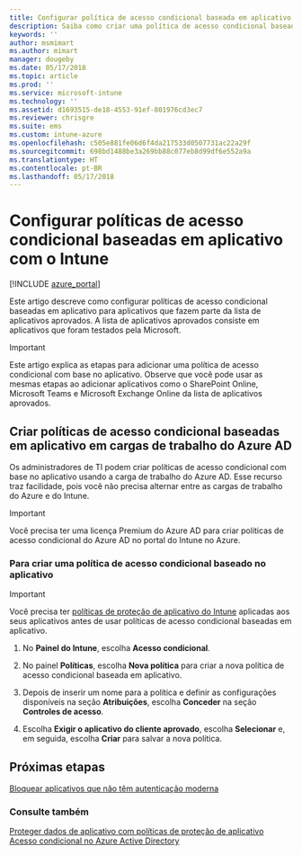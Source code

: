 ```yaml
---
title: Configurar política de acesso condicional baseada em aplicativo com o Intune
description: Saiba como criar uma política de acesso condicional baseada em aplicativo com o Intune.
keywords: ''
author: msmimart
ms.author: mimart
manager: dougeby
ms.date: 05/17/2018
ms.topic: article
ms.prod: ''
ms.service: microsoft-intune
ms.technology: ''
ms.assetid: d1693515-de18-4553-91ef-801976cd3ec7
ms.reviewer: chrisgre
ms.suite: ems
ms.custom: intune-azure
ms.openlocfilehash: c505e881fe06d6f4da217533d0507731ac22a29f
ms.sourcegitcommit: 698bd1488be3a269bb88c077eb8d99df6e552a9a
ms.translationtype: HT
ms.contentlocale: pt-BR
ms.lasthandoff: 05/17/2018
---
```

# <a name="set-up-app-based-conditional-access-policies-with-intune"></a>Configurar políticas de acesso condicional baseadas em aplicativo com o Intune

[!INCLUDE [azure_portal](./includes/azure_portal.md)]

Este artigo descreve como configurar políticas de acesso condicional baseadas em aplicativo para aplicativos que fazem parte da lista de aplicativos aprovados. A lista de aplicativos aprovados consiste em aplicativos que foram testados pela Microsoft.

> [!IMPORTANT]
> Este artigo explica as etapas para adicionar uma política de acesso condicional com base no aplicativo. Observe que você pode usar as mesmas etapas ao adicionar aplicativos como o SharePoint Online, Microsoft Teams e Microsoft Exchange Online da lista de aplicativos aprovados.

## <a name="create-app-based-conditional-access-policies-in-azure-ad-workload"></a>Criar políticas de acesso condicional baseadas em aplicativo em cargas de trabalho do Azure AD

Os administradores de TI podem criar políticas de acesso condicional com base no aplicativo usando a carga de trabalho do Azure AD. Esse recurso traz facilidade, pois você não precisa alternar entre as cargas de trabalho do Azure e do Intune.

> [!IMPORTANT]
> Você precisa ter uma licença Premium do Azure AD para criar políticas de acesso condicional do Azure AD no portal do Intune no Azure.

### <a name="to-create-an-app-based-conditional-access-policy"></a>Para criar uma política de acesso condicional baseado no aplicativo

> [!IMPORTANT]
> Você precisa ter [políticas de proteção de aplicativo do Intune](app-protection-policies.md) aplicadas aos seus aplicativos antes de usar políticas de acesso condicional baseadas em aplicativo.

1. No **Painel do Intune**, escolha **Acesso condicional**.

2. No painel **Políticas**, escolha **Nova política** para criar a nova política de acesso condicional baseada em aplicativo.

4. Depois de inserir um nome para a política e definir as configurações disponíveis na seção **Atribuições**, escolha **Conceder** na seção **Controles de acesso**.

5. Escolha **Exigir o aplicativo do cliente aprovado**, escolha **Selecionar** e, em seguida, escolha **Criar** para salvar a nova política.

## <a name="next-steps"></a>Próximas etapas
[Bloquear aplicativos que não têm autenticação moderna](app-modern-authentication-block.md)

### <a name="see-also"></a>Consulte também

[Proteger dados de aplicativo com políticas de proteção de aplicativo](app-protection-policies.md)
[Acesso condicional no Azure Active Directory](https://docs.microsoft.com/azure/active-directory/active-directory-conditional-access)

